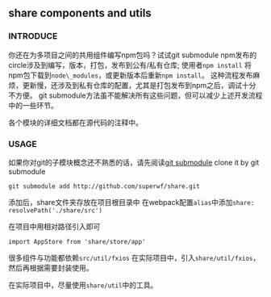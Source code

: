 ## share components and utils

### INTRODUCE
你还在为多项目之间的共用组件编写npm包吗？试试git submodule
npm发布的circle涉及到编写，版本，打包，发布到公有/私有仓库;
使用者`npm install` 将npm包下载到`node\_modules`，或更新版本后重新`npm install`。
这种流程发布麻烦，更新慢，还涉及到私有仓库的配置，尤其是打包发布到npm之后，调试十分不方便。
git submodule方法虽不能解决所有这些问题，但可以减少上述开发流程中的一些环节。

各个模块的详细文档都在源代码的注释中。

### USAGE
如果你对git的子模块概念还不熟悉的话，请先阅读[git submodule](https://git-scm.com/book/zh/v2/Git-%E5%B7%A5%E5%85%B7-%E5%AD%90%E6%A8%A1%E5%9D%97)
clone it by git submodule
```
git submodule add http://github.com/superwf/share.git
```
添加后，share文件夹存放在项目根目录中
在webpack配置`alias`中添加`share: resolvePath('./share/src')`

在项目中用相对路径引入即可
```
import AppStore from 'share/store/app'
```

很多组件与功能都依赖`src/util/fxios`
在实际项目中，引入`share/util/fxios`，然后再根据需要封装使用。

在实际项目中，尽量使用`share/util`中的工具。
